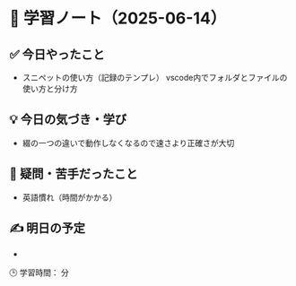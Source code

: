 # 📘 学習ノート（2025-06-14）

## ✅ 今日やったこと
- スニペットの使い方（記録のテンプレ）
vscode内でフォルダとファイルの使い方と分け方

## 💡 今日の気づき・学び
- 綴の一つの違いで動作しなくなるので速さより正確さが大切

## 🤔 疑問・苦手だったこと
- 英語慣れ（時間がかかる）

## ✍️ 明日の予定
- 

🕒 学習時間： 分